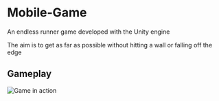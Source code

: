 # Mobile-Game

An endless runner game developed with the Unity engine

The aim is to get as far as possible without hitting a wall or falling off the edge

## Gameplay

![Game in action](Images/portfolio-1.gif)
